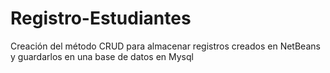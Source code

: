 # Registro-Estudiantes
Creación del método CRUD para almacenar registros creados en NetBeans y guardarlos en una base de datos en Mysql  
